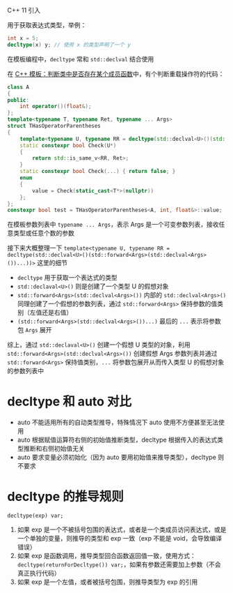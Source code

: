 
C++ 11 引入

用于获取表达式类型，举例：
```cpp
int x = 5;
decltype(x) y; // 使用 x 的类型声明了一个 y
```

在模板编程中，`decltype` 常和 `std::declval` 结合使用

在 [C++ 模板：判断类中是否存在某个成员函数](../C++模板/C++模板：判断类中是否存在某个成员函数.md)中，有个判断重载操作符的代码：
```cpp
class A
{
public:
    int operator()(float&);
};
template<typename T, typename Ret, typename ... Args>
struct THasOperatorParentheses 
{
    template<typename U, typename RR = decltype(std::declval<U>()(std::forward<Args>(std::declval<Args>())...))>
    static constexpr bool Check(U*)
    {
        return std::is_same_v<RR, Ret>;
    }  
    static constexpr bool Check(...) { return false; }
    enum
    {
        value = Check(static_cast<T*>(nullptr))
    };
};
constexpr bool test = THasOperatorParentheses<A, int, float&>::value;
```

在模板参数列表中 `typename ... Args`，表示 Args 是一个可变参数列表，接收任意类型或任意个数的参数

接下来大概整理一下 `template<typename U, typename RR = decltype(std::declval<U>()(std::forward<Args>(std::declval<Args>())...))>` 这里的细节

-  `decltype` 用于获取一个表达式的类型
-  `std::declaval<U>()` 则是创建了一个类型 U 的假想对象
- `std::forward<Args>(std::declval<Args>())` 内部的 `std::declval<Args>()` 同理创建了一个假想的参数列表，通过 `std::forward<Args>` 保持参数的值类别（左值还是右值）
- `(std::forward<Args>(std::declval<Args>())...)` 最后的 `...` 表示将参数包 `Args` 展开

综上，通过 `std::declaval<U>()` 创建一个假想 U 类型的对象，利用 `std::forward<Args>(std::declval<Args>())` 创建假想 Args 参数列表并通过 `std::forward<Args>` 保持值类别，`...` 将参数包展开从而传入类型 U 的假想对象的参数列表中


# decltype 和 auto 对比

- auto 不能适用所有的自动类型推导，特殊情况下 auto 使用不方便甚至无法使用
- auto 根据赋值运算符右侧的初始值推断类型，decltype 根据传入的表达式类型推断和右侧初始值无关
- auto 要求变量必须初始化（因为 auto 要用初始值来推导类型），decltype 则不要求


# decltype 的推导规则

`decltype(exp) var;`

1. 如果 exp 是一个不被括号包围的表达式，或者是一个类成员访问表达式，或是一个单独的变量，则推导的类型和 exp 一致（exp 不能是 void，会导致编译错误）
2. 如果 exp 是函数调用，推导类型回合函数返回值一致，使用方式：`decltype(returnForDecltype()) var;`，如果有参数还需要加上参数（不会真正执行代码）
3. 如果 exp 是一个左值，或者被括号包围，则推导类型为 exp 的引用
